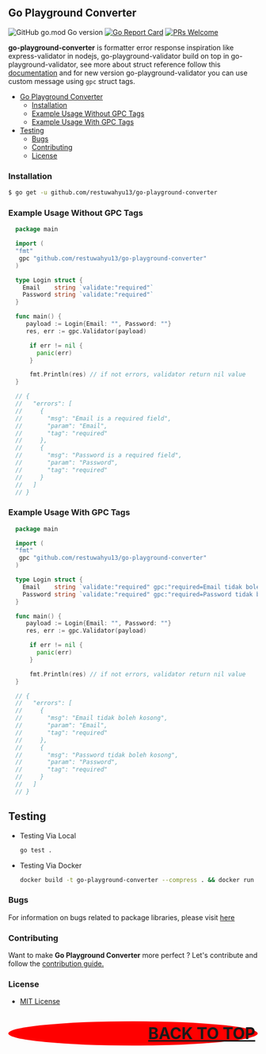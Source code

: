 ## Go Playground Converter

![GitHub go.mod Go version](https://img.shields.io/github/go-mod/go-version/restuwahyu13/go-playground-converter?style=flat)
[![Go Report Card](https://goreportcard.com/badge/github.com/restuwahyu13/go-playground-converter)](https://goreportcard.com/report/github.com/restuwahyu13/go-playground-converter) [![PRs Welcome](https://img.shields.io/badge/PRs-welcome-brightgreen.svg?style=flat-square)](https://github.com/restuwahyu13/go-playground-converter/blob/master/CONTRIBUTING.md)

**go-playground-converter** is formatter error response inspiration like express-validator in nodejs, go-playground-validator build on top in
go-playground-validator, see more about struct reference follow this [documentation](https://github.com/go-playground/validator) and for new version go-playground-validator you can use custom message using `gpc` struct tags.

- [Go Playground Converter](#go-playground-converter)
  - [Installation](#installation)
  - [Example Usage Without GPC Tags](#example-usage-without-gpc-tags)
  - [Example Usage With GPC Tags](#example-usage-with-gpc-tags)
- [Testing](#testing)
  - [Bugs](#bugs)
  - [Contributing](#contributing)
  - [License](#license)

### Installation

```sh
$ go get -u github.com/restuwahyu13/go-playground-converter
```

### Example Usage Without GPC Tags

```go
  package main

  import (
  "fmt"
   gpc "github.com/restuwahyu13/go-playground-converter"
  )

  type Login struct {
  	Email    string `validate:"required"`
  	Password string `validate:"required"`
  }

  func main() {
     payload := Login{Email: "", Password: ""}
     res, err := gpc.Validator(payload)

      if err != nil {
        panic(err)
      }

      fmt.Println(res) // if not errors, validator return nil value
  }

  // {
  //   "errors": [
  //     {
  //       "msg": "Email is a required field",
  //       "param": "Email",
  //       "tag": "required"
  //     },
  //     {
  //       "msg": "Password is a required field",
  //       "param": "Password",
  //       "tag": "required"
  //     }
  //   ]
  // }
```

### Example Usage With GPC Tags

```go
  package main

  import (
  "fmt"
   gpc "github.com/restuwahyu13/go-playground-converter"
  )

  type Login struct {
  	Email    string `validate:"required" gpc:"required=Email tidak boleh kosong"`
  	Password string `validate:"required" gpc:"required=Password tidak boleh kosong"`
  }

  func main() {
     payload := Login{Email: "", Password: ""}
     res, err := gpc.Validator(payload)

      if err != nil {
        panic(err)
      }

      fmt.Println(res) // if not errors, validator return nil value
  }

  // {
  //   "errors": [
  //     {
  //       "msg": "Email tidak boleh kosong",
  //       "param": "Email",
  //       "tag": "required"
  //     },
  //     {
  //       "msg": "Password tidak boleh kosong",
  //       "param": "Password",
  //       "tag": "required"
  //     }
  //   ]
  // }
```

## Testing

- Testing Via Local

  ```sh
  go test .
  ```

- Testing Via Docker

  ```sh
  docker build -t go-playground-converter --compress . && docker run go-playground-converter go test --cover -v --failfast .
  ```

### Bugs

For information on bugs related to package libraries, please visit
[here](https://github.com/restuwahyu13/go-playground-converter/issues)

### Contributing

Want to make **Go Playground Converter** more perfect ? Let's contribute and follow the
[contribution guide.](https://github.com/restuwahyu13/go-playground-converter/blob/master/CONTRIBUTING.md)

### License

- [MIT License](https://github.com/restuwahyu13/go-playground-converter/blob/master/LICENSE.md)

<p align="right" style="padding: 5px; border-radius: 100%; background-color: red; font-size: 2rem;">
  <b><a href="#go-playground-converter">BACK TO TOP</a></b>
</p>
